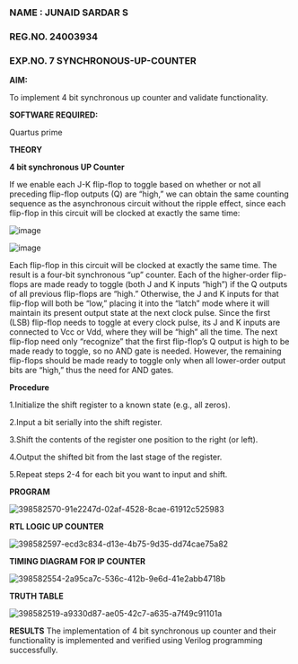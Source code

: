### NAME : JUNAID SARDAR S 
### REG.NO. 24003934
### EXP.NO. 7 SYNCHRONOUS-UP-COUNTER

**AIM:**

To implement 4 bit synchronous up counter and validate functionality.

**SOFTWARE REQUIRED:**

Quartus prime

**THEORY**

**4 bit synchronous UP Counter**

If we enable each J-K flip-flop to toggle based on whether or not all preceding flip-flop outputs (Q) are “high,” we can obtain the same counting sequence as the asynchronous circuit without the ripple effect, since each flip-flop in this circuit will be clocked at exactly the same time:

![image](https://github.com/naavaneetha/SYNCHRONOUS-UP-COUNTER/assets/154305477/d5db3fa0-e413-404c-b80e-b2f39d82e7e8)


![image](https://github.com/naavaneetha/SYNCHRONOUS-UP-COUNTER/assets/154305477/52cb61eb-d04b-442d-810c-31185a68410b)

Each flip-flop in this circuit will be clocked at exactly the same time.
The result is a four-bit synchronous “up” counter. Each of the higher-order flip-flops are made ready to toggle (both J and K inputs “high”) if the Q outputs of all previous flip-flops are “high.”
Otherwise, the J and K inputs for that flip-flop will both be “low,” placing it into the “latch” mode where it will maintain its present output state at the next clock pulse.
Since the first (LSB) flip-flop needs to toggle at every clock pulse, its J and K inputs are connected to Vcc or Vdd, where they will be “high” all the time.
The next flip-flop need only “recognize” that the first flip-flop’s Q output is high to be made ready to toggle, so no AND gate is needed.
However, the remaining flip-flops should be made ready to toggle only when all lower-order output bits are “high,” thus the need for AND gates.

**Procedure**

1.Initialize the shift register to a known state (e.g., all zeros).

2.Input a bit serially into the shift register.

3.Shift the contents of the register one position to the right (or left).

4.Output the shifted bit from the last stage of the register.

5.Repeat steps 2-4 for each bit you want to input and shift.

**PROGRAM**

![398582570-91e2247d-02af-4528-8cae-61912c525983](https://github.com/user-attachments/assets/8810313d-d398-48c6-a72e-063206fb5153)


**RTL LOGIC UP COUNTER**

![398582597-ecd3c834-d13e-4b75-9d35-dd74cae75a82](https://github.com/user-attachments/assets/459ca75e-5436-47f4-8c10-7a53a8f87626)


**TIMING DIAGRAM FOR IP COUNTER**

![398582554-2a95ca7c-536c-412b-9e6d-41e2abb4718b](https://github.com/user-attachments/assets/f1cf6737-f48d-4394-bf22-61a85ea01c74)

**TRUTH TABLE**

![398582519-a9330d87-ae05-42c7-a635-a7f49c91101a](https://github.com/user-attachments/assets/43f71cf9-b36b-4578-83fc-c941994cd58a)

**RESULTS**
The implementation of 4 bit synchronous up counter and their functionality is implemented and verified using Verilog programming successfully.
